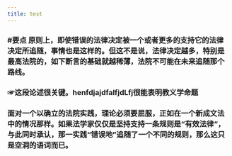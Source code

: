 ```yaml
---
title: test
---
```


### #要点 原则上，即使错误的法律决定被一个或者更多的支持它的法律决定所追随，事情也是这样的。但这不是说，法律决定越多，特别是最高法院的，如下断言的基础就越稀薄，法院不可能在未来追随那个路线。
### ☞这段论述很关键。henfdjajdfalfjdLfj很能表明教义学命题
### 面对一个以确立的法院实践，理论必须要屈服，正如在一个新成文法中的情况那样。如果法学家仅仅是坚持支持一条规则是“有效法律“，与此同时承认，那一实践“错误地”追随了一个不同的规则，那么这只是空洞的语词而已。